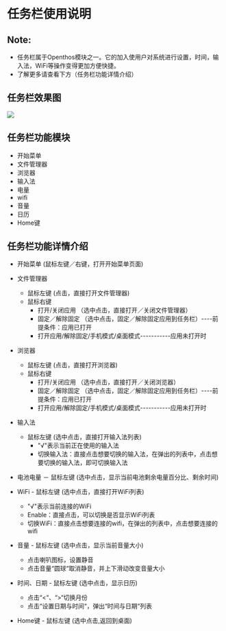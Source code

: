 # 任务栏使用说明

## Note:
  - 任务栏属于Openthos模块之一。它的加入使用户对系统进行设置，时间，输入法，WiFi等操作变得更加方便快捷。
  - 了解更多请查看下方（任务栏功能详情介绍）
  
## 任务栏效果图
![](https://github.com/openthos/systemui-analysis/blob/master/ImageView/taskbar.png)
  
## 任务栏功能模块
  - 开始菜单
  - 文件管理器
  - 浏览器
  - 输入法
  - 电量
  - wifi
  - 音量
  - 日历
  - Home键
  
## 任务栏功能详情介绍
   - 开始菜单 (鼠标左键／右键，打开开始菜单页面)
    
   - 文件管理器
     - 鼠标左键 (点击，直接打开文件管理器)
     - 鼠标右键
       - 打开/关闭应用 （选中点击，直接打开／关闭文件管理器）
       - 固定／解除固定 （选中点击，固定／解除固定应用到任务栏）----前提条件：应用已打开
       - 打开应用/解除固定/手机模式/桌面模式-----------应用未打开时
       
   - 浏览器
     - 鼠标左键 (点击，直接打开浏览器)
     - 鼠标右键
       - 打开/关闭应用 （选中点击，直接打开／关闭浏览器）
       - 固定／解除固定 （选中点击，固定／解除固定应用到任务栏）----前提条件：应用已打开
       - 打开应用/解除固定/手机模式/桌面模式-----------应用未打开时
       
   - 输入法
     - 鼠标左键 (选中点击，直接打开输入法列表)
       - "√"表示当前正在使用的输入法
       - 切换输入法：直接点击想要切换的输入法，在弹出的列表中，点击想要切换的输入法，即可切换输入法 

   - 电池电量
     － 鼠标左键 (选中点击，显示当前电池剩余电量百分比、剩余时间)

   - WiFi
    - 鼠标左键 (选中点击，直接打开WiFi列表)
      - "√"表示当前连接的WiFi  
      - Enable：直接点击，可以切换是否显示WiFi列表
      - 切换WiFi：直接点击想要连接的wifi，在弹出的列表中，点击想要连接的wifi

   - 音量
    - 鼠标左键 (选中点击，显示当前音量大小) 
      - 点击喇叭图标，设置静音
      - 点击音量“圆球“取消静音，并上下滑动改变音量大小

   - 时间、日期
    - 鼠标左键 (选中点击，显示日历)
      - 点击“<“、“>“切换月份
      - 点击“设置日期与时间“，弹出“时间与日期“列表

   - Home键
    - 鼠标左键 (选中点击,返回到桌面)

